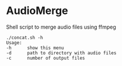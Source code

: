 # AudioMerge
Shell script to merge audio files using ffmpeg

```
./concat.sh -h
Usage:
-h      show this menu
-d      path to directory with audio files
-c      number of output files
``` 